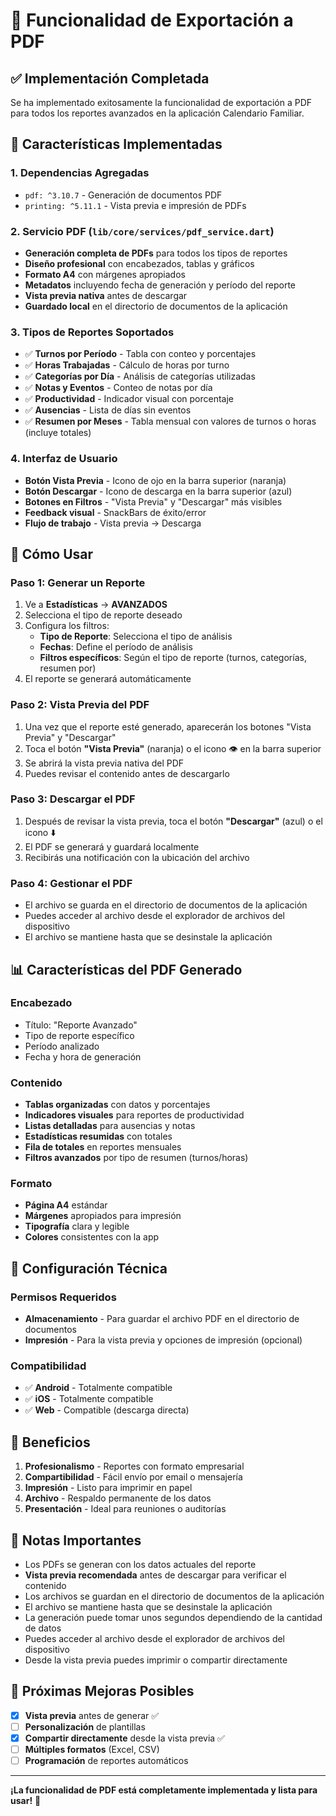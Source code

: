 # 📄 Funcionalidad de Exportación a PDF

## ✅ **Implementación Completada**

Se ha implementado exitosamente la funcionalidad de exportación a PDF para todos los reportes avanzados en la aplicación Calendario Familiar.

## 🚀 **Características Implementadas**

### **1. Dependencias Agregadas**
- `pdf: ^3.10.7` - Generación de documentos PDF
- `printing: ^5.11.1` - Vista previa e impresión de PDFs

### **2. Servicio PDF (`lib/core/services/pdf_service.dart`)**
- **Generación completa de PDFs** para todos los tipos de reportes
- **Diseño profesional** con encabezados, tablas y gráficos
- **Formato A4** con márgenes apropiados
- **Metadatos** incluyendo fecha de generación y período del reporte
- **Vista previa nativa** antes de descargar
- **Guardado local** en el directorio de documentos de la aplicación

### **3. Tipos de Reportes Soportados**
- ✅ **Turnos por Período** - Tabla con conteo y porcentajes
- ✅ **Horas Trabajadas** - Cálculo de horas por turno
- ✅ **Categorías por Día** - Análisis de categorías utilizadas
- ✅ **Notas y Eventos** - Conteo de notas por día
- ✅ **Productividad** - Indicador visual con porcentaje
- ✅ **Ausencias** - Lista de días sin eventos
- ✅ **Resumen por Meses** - Tabla mensual con valores de turnos o horas (incluye totales)

### **4. Interfaz de Usuario**
- **Botón Vista Previa** - Icono de ojo en la barra superior (naranja)
- **Botón Descargar** - Icono de descarga en la barra superior (azul)
- **Botones en Filtros** - "Vista Previa" y "Descargar" más visibles
- **Feedback visual** - SnackBars de éxito/error
- **Flujo de trabajo** - Vista previa → Descarga

## 📱 **Cómo Usar**

### **Paso 1: Generar un Reporte**
1. Ve a **Estadísticas** → **AVANZADOS**
2. Selecciona el tipo de reporte deseado
3. Configura los filtros:
   - **Tipo de Reporte**: Selecciona el tipo de análisis
   - **Fechas**: Define el período de análisis
   - **Filtros específicos**: Según el tipo de reporte (turnos, categorías, resumen por)
4. El reporte se generará automáticamente

### **Paso 2: Vista Previa del PDF**
1. Una vez que el reporte esté generado, aparecerán los botones "Vista Previa" y "Descargar"
2. Toca el botón **"Vista Previa"** (naranja) o el icono 👁️ en la barra superior
3. Se abrirá la vista previa nativa del PDF
4. Puedes revisar el contenido antes de descargarlo

### **Paso 3: Descargar el PDF**
1. Después de revisar la vista previa, toca el botón **"Descargar"** (azul) o el icono ⬇️
2. El PDF se generará y guardará localmente
3. Recibirás una notificación con la ubicación del archivo

### **Paso 4: Gestionar el PDF**
- El archivo se guarda en el directorio de documentos de la aplicación
- Puedes acceder al archivo desde el explorador de archivos del dispositivo
- El archivo se mantiene hasta que se desinstale la aplicación

## 📊 **Características del PDF Generado**

### **Encabezado**
- Título: "Reporte Avanzado"
- Tipo de reporte específico
- Período analizado
- Fecha y hora de generación

### **Contenido**
- **Tablas organizadas** con datos y porcentajes
- **Indicadores visuales** para reportes de productividad
- **Listas detalladas** para ausencias y notas
- **Estadísticas resumidas** con totales
- **Fila de totales** en reportes mensuales
- **Filtros avanzados** por tipo de resumen (turnos/horas)

### **Formato**
- **Página A4** estándar
- **Márgenes** apropiados para impresión
- **Tipografía** clara y legible
- **Colores** consistentes con la app

## 🔧 **Configuración Técnica**

### **Permisos Requeridos**
- **Almacenamiento** - Para guardar el archivo PDF en el directorio de documentos
- **Impresión** - Para la vista previa y opciones de impresión (opcional)

### **Compatibilidad**
- ✅ **Android** - Totalmente compatible
- ✅ **iOS** - Totalmente compatible
- ✅ **Web** - Compatible (descarga directa)

## 🎯 **Beneficios**

1. **Profesionalismo** - Reportes con formato empresarial
2. **Compartibilidad** - Fácil envío por email o mensajería
3. **Impresión** - Listo para imprimir en papel
4. **Archivo** - Respaldo permanente de los datos
5. **Presentación** - Ideal para reuniones o auditorías

## 🚨 **Notas Importantes**

- Los PDFs se generan con los datos actuales del reporte
- **Vista previa recomendada** antes de descargar para verificar el contenido
- Los archivos se guardan en el directorio de documentos de la aplicación
- El archivo se mantiene hasta que se desinstale la aplicación
- La generación puede tomar unos segundos dependiendo de la cantidad de datos
- Puedes acceder al archivo desde el explorador de archivos del dispositivo
- Desde la vista previa puedes imprimir o compartir directamente

## 🔄 **Próximas Mejoras Posibles**

- [x] **Vista previa** antes de generar ✅
- [ ] **Personalización** de plantillas
- [x] **Compartir directamente** desde la vista previa ✅
- [ ] **Múltiples formatos** (Excel, CSV)
- [ ] **Programación** de reportes automáticos

---

**¡La funcionalidad de PDF está completamente implementada y lista para usar!** 🎉
